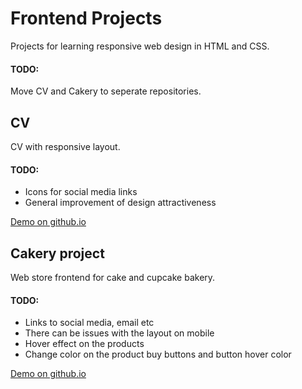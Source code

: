 # Frontend Projects 

Projects for learning responsive web design in HTML and CSS.

#### TODO:

Move CV and Cakery to seperate repositories.

## CV 

CV with responsive layout. 

#### TODO:

- Icons for social media links
- General improvement of design attractiveness

[Demo on github.io](https://robotsson.github.io/cv/index.html)

## Cakery project

Web store frontend for cake and cupcake bakery.

#### TODO:

- Links to social media, email etc
- There can be issues with the layout on mobile
- Hover effect on the products
- Change color on the product buy buttons and button hover color

[Demo on github.io](https://robotsson.github.io/cakery/index.html)


